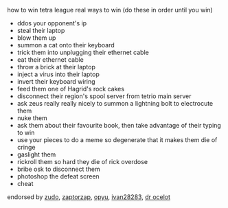 <head>
    <meta content="How to win in Tetra League" property="og:title" />
    <meta content="Real 100% ways to win in tetrio tetra league" property="og:description" />
</head>

how to win tetra league real ways to win (do these in order until you win)
- ddos your opponent's ip 
- steal their laptop 
- blow them up  
- summon a cat onto their keyboard 
- trick them into unplugging their ethernet cable 
- eat their ethernet cable 
- throw a brick at their laptop 
- inject a virus into their laptop 
- invert their keyboard wiring 
- feed them one of Hagrid's rock cakes 
- disconnect their region's spool server from tetrio main server 
- ask zeus really really nicely to summon a lightning bolt to electrocute them 
- nuke them
- ask them about their favourite book, then take advantage of their typing to win 
- use your pieces to do a meme so degenerate that it makes them die of cringe 
- gaslight them 
- rickroll them so hard they die of rick overdose 
- bribe osk to disconnect them 
- photoshop the defeat screen 
- cheat 

endorsed by [zudo](image2.png), [zaptorzap](image.png), [opyu](opyu.png), [ivan28283](ivan.png), [dr ocelot](ocelot.png)












<div style="font-size: 0.1px;">(this is a joke, and I do not endorse any of the actions above)</div>
